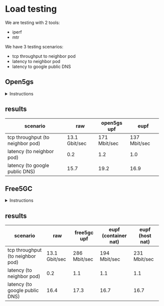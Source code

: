 # Load testing

We are testing with 2 tools:

* iperf
* mtr

We have 3 testing scenarios:

* tcp throughput to neighbor pod
* latency to neighbor pod
* latency to google public DNS

## Open5gs
<details><summary>Instructions</summary>
<p>

### iperf

* install iperf server

```bash
helm upgrade --install \
  iperf3 openverso/iperf3 \
  --values docs/examples/open5gs/iperf.yaml \
  --version 0.1.2 \
  --namespace open5gs \
  --wait --timeout 30s --create-namespace
```

* run shell in ueransim ue pod

```
kubectl -n open5gs exec -ti deployment/ueransim-ueransim-gnb-ues -- /bin/bash
```

* install iperf3

```bash
apk add iperf3
```

* check tcp throughput (without upf)

```bash
$ iperf3 -c iperf3 -p 5201 -t 30 -R
Connecting to host iperf3, port 5201
Reverse mode, remote host iperf3 is sending
...
[ ID] Interval           Transfer     Bitrate         Retr
[  5]   0.00-30.00  sec  45.8 GBytes  13.1 Gbits/sec  4369             sender
[  5]   0.00-30.00  sec  45.8 GBytes  13.1 Gbits/sec                  receiver

iperf Done.
```

* check tcp throughput (with open5gs upf)

```bash
$ export UESIMTUNO_IP=$(ip -o -4 addr list uesimtun0 | awk '{print $4}' | cut -d/ -f1)
$ iperf3 -c iperf3 -p 5201 -t 30 -R -B ${UESIMTUNO_IP}
Connecting to host iperf3, port 5201
Reverse mode, remote host iperf3 is sending
...
[ ID] Interval           Transfer     Bitrate         Retr
[  5]   0.00-30.00  sec   612 MBytes   171 Mbits/sec  554             sender
[  5]   0.00-30.00  sec   612 MBytes   171 Mbits/sec                  receiver

iperf Done.
```

* check tcp throughput (with eUPF)

we should use some flags for iperf client (specific for eUPF):
- packet size (`-M`)
- pod address (`-c`)

```bash
$ iperf3 -c 10.233.110.181 -p 5201 -t 30 -R --bind-dev uesimtun0 -M 1350
Connecting to host 10.233.110.181, port 5201
Reverse mode, remote host 10.233.110.181 is sending
...
[ ID] Interval           Transfer     Bitrate         Retr
[  5]   0.00-30.00  sec   490 MBytes   137 Mbits/sec  1181             sender
[  5]   0.00-30.00  sec   490 MBytes   137 Mbits/sec                  receiver
```

### mtr

* run shell in ueransim ue pod

```
kubectl -n open5gs exec -ti deployment/ueransim-ueransim-gnb-ues -- /bin/bash
```

* install mtr

```bash
apk add mtr
```

* check latency (without upf) to iperf3 pod

```bash
$ mtr --no-dns --report --report-cycles 60 -T -P 5201 iperf3
...
HOST: ueransim-ueransim-gnb-ues-5 Loss%   Snt   Last   Avg  Best  Wrst StDev
  1.|-- 10.233.10.221              0.0%    60    0.2   0.2   0.1   0.3   0.0
```

* check latency (without upf) to google public dns

```bash
$ mtr --no-dns --report --report-cycles 60 -T -P 443 8.8.8.8
...
HOST: ueransim-ueransim-gnb-ues-5 Loss%   Snt   Last   Avg  Best  Wrst StDev
...
 16.|-- 8.8.8.8                   96.7%    60   16.8  15.7  14.7  16.8   1.5
```

* check latency (with open5gs upf) to iperf3 pod

```bash
$ mtr --no-dns --report --report-cycles 60 -T -P 5201 -I uesimtun0 iperf3
...
HOST: ueransim-ueransim-gnb-ues-5 Loss%   Snt   Last   Avg  Best  Wrst StDev
  1.|-- 10.45.0.1                  0.0%    60    1.0   1.0   0.7   1.7   0.2
  2.|-- 10.233.10.221              0.0%    60    1.0   1.2   0.8   2.5   0.3
```

* check latency (with open5gs upf) to google public dns

```bash
$ mtr --no-dns --report --report-cycles 60 -T -P 443 -I uesimtun0 8.8.8.8
...
HOST: ueransim-ueransim-gnb-ues-5 Loss%   Snt   Last   Avg  Best  Wrst StDev
 1.|-- 10.45.0.1                  0.0%    60    1.3   1.1   0.7   2.4   0.3
...
 17.|-- 8.8.8.8                   96.7%    60   17.2  19.2  17.2  21.2   2.9
```

* check latency (with eUPF) to iperf3 pod

```bash
$ mtr --no-dns --report --report-cycles 60 -T -P 5201 -I uesimtun0 10.233.110.181
HOST: ueransim-ueransim-gnb-ues-5 Loss%   Snt   Last   Avg  Best  Wrst StDev
  3.|-- 10.233.110.181             0.0%    60    0.9   1.0   0.6   1.3   0.1
```

* check latency (with eUPF) to google public dns

```bash
$ mtr --no-dns --report --report-cycles 60 -T -P 443 -I uesimtun0 8.8.8.8
...
HOST: ueransim-ueransim-gnb-ues-5 Loss%   Snt   Last   Avg  Best  Wrst StDev
  1.|-- 10.99.0.254                0.0%    60    1.1   1.0   0.8   1.5   0.1
...
 17.|-- 8.8.8.8                   95.0%    60   14.6  16.9  14.6  21.3   3.8
```

</p>
</details>

## results

|scenario | raw | open5gs upf | eupf |
|---|---|---|---|
| tcp throughput (to neighbor pod) | 13.1 Gbit/sec | 171 Mbit/sec | 137 Mbit/sec |
| latency (to neighbor pod) | 0.2 | 1.2 | 1.0 |
| latency (to google public DNS) | 15.7 | 19.2 | 16.9 |


## Free5GC
<details><summary>Instructions</summary>
<p>


### iperf

* install iperf server

```bash
helm upgrade --install \
  iperf3 openverso/iperf3 \
  --values docs/examples/free5gc/iperf.yaml \
  --version 0.1.2 \
  --namespace free5gc \
  --wait --timeout 30s --create-namespace
```

* run shell in ueransim ue pod

```
kubectl -n free5gc exec -ti deployment/ueransim-ue -- /bin/bash
```

* install iperf3

```bash
apt-get update && apt-get install -y iperf3
```

* check tcp throughput (without upf)

```bash
$ iperf3 -c iperf3 -p 5201 -t 30 -R
...
[ ID] Interval           Transfer     Bitrate         Retr
[  5]   0.00-30.00  sec  45.8 GBytes  13.1 Gbits/sec  4369             sender
[  5]   0.00-30.00  sec  45.8 GBytes  13.1 Gbits/sec                  receiver
```

* check tcp throughput (with free5gc upf)

```bash
$ export UESIMTUNO_IP=$(ip -o -4 addr list uesimtun0 | awk '{print $4}' | cut -d/ -f1)
$ iperf3 -c iperf3 -p 5201 -t 30 -R --bind ${UESIMTUNO_IP}
...
 ID] Interval           Transfer     Bandwidth       Retr
[  4]   0.00-30.00  sec  1022 MBytes   286 Mbits/sec  715             sender
[  4]   0.00-30.00  sec  1022 MBytes   286 Mbits/sec                  receiver
```

* check tcp throughput (with eUPF)

we should use some flags for iperf client (specific for eUPF):
- packet size (`-M`)
- pod address (`-c`)

```bash
$ export UESIMTUNO_IP=$(ip -o -4 addr list uesimtun0 | awk '{print $4}' | cut -d/ -f1)
$ iperf3 -c 10.233.110.144 -p 5201 -t 30 -R --bind ${UESIMTUNO_IP}
...
[ ID] Interval           Transfer     Bandwidth       Retr
[  4]   0.00-30.00  sec   673 MBytes   188 Mbits/sec  2338             sender
[  4]   0.00-30.00  sec   673 MBytes   188 Mbits/sec                  receiver
```

### mtr

* run shell in ueransim ue pod

```
kubectl -n free5gc exec -ti deployment/ueransim-ue -- /bin/bash
```

* install mtr

```bash
apt-get update && apt-get install -y mtr
```

* check latency (without upf) to iperf3 pod

```bash
$ mtr --no-dns --report --report-cycles 60 -T -P 5201 iperf3
...
HOST: ueransim-ue-7f76db59c9-ltfl Loss%   Snt   Last   Avg  Best  Wrst StDev
  1.|-- 10.233.27.59               0.0%    60    0.3   0.2   0.2   0.4   0.0
```

* check latency (without upf) to google public dns

```bash
$ mtr --no-dns --report --report-cycles 60 -T -P 443 8.8.8.8
...
HOST: ueransim-ue-7f76db59c9-ltfl Loss%   Snt   Last   Avg  Best  Wrst StDev
...
 16.|-- 8.8.8.8                   96.7%    60   16.6  16.4  16.2  16.6   0.3
```

* check latency (with free5gc upf) to iperf3 pod

```bash
$ export UESIMTUNO_IP=$(ip -o -4 addr list uesimtun0 | awk '{print $4}' | cut -d/ -f1)
$ mtr --no-dns --report --report-cycles 60 -T -P 5201 -a ${UESIMTUNO_IP} iperf3
...
HOST: ueransim-ue-7f76db59c9-ltfl Loss%   Snt   Last   Avg  Best  Wrst StDev
  1.|-- 10.233.110.138             0.0%    60    1.0   1.0   0.7   2.2   0.2
  2.|-- 10.233.27.59               0.0%    60    1.1   1.1   0.6   2.2   0.3
```

* check latency (with free5gc upf) to google public dns

```bash
$ export UESIMTUNO_IP=$(ip -o -4 addr list uesimtun0 | awk '{print $4}' | cut -d/ -f1)
$ mtr --no-dns --report --report-cycles 60 -T -P 443 -a ${UESIMTUNO_IP} 8.8.8.8
...
HOST: ueransim-ue-7f76db59c9-ltfl Loss%   Snt   Last   Avg  Best  Wrst StDev
  1.|-- 10.233.110.138             0.0%    60    0.8   0.9   0.7   1.2   0.1
...
 17.|-- 8.8.8.8                   98.3%    60   17.3  17.3  17.3  17.3   0.0
```

* check latency (with eUPF) to iperf3 pod

```bash
$ export UESIMTUNO_IP=$(ip -o -4 addr list uesimtun0 | awk '{print $4}' | cut -d/ -f1)
$ mtr --no-dns --report --report-cycles 60 -T -P 5201 -a ${UESIMTUNO_IP} 10.233.110.159
...
HOST: ueransim-ue-7f76db59c9-ndqq Loss%   Snt   Last   Avg  Best  Wrst StDev
  1.|-- 10.100.100.254             0.0%    60    1.0   1.0   0.7   2.8   0.3
...
  3.|-- 10.233.110.159             0.0%    60    0.9   1.1   0.7   2.1   0.2
```

* check latency (with eUPF) to google public dns

```bash
$ export UESIMTUNO_IP=$(ip -o -4 addr list uesimtun0 | awk '{print $4}' | cut -d/ -f1)
$ mtr --no-dns --report --report-cycles 60 -T -P 443 -a ${UESIMTUNO_IP} 8.8.8.8
...
HOST: ueransim-ue-7f76db59c9-ndqq Loss%   Snt   Last   Avg  Best  Wrst StDev
  1.|-- 10.100.100.254             0.0%    60    1.3   1.1   0.8   1.6   0.2
...
 18.|-- 8.8.8.8                   96.7%    60   16.6  16.7  16.6  16.9   0.2
```

</p>
</details>

## results

|scenario | raw | free5gc upf | eupf (container nat) | eupf (host nat) |
|---|---|---|---|---|
| tcp throughput (to neighbor pod) | 13.1 Gbit/sec | 286 Mbit/sec | 194 Mbit/sec | 231 Mbit/sec |
| latency (to neighbor pod) | 0.2 | 1.1 | 1.1 | 1.1 |
| latency (to google public DNS) | 16.4 | 17.3 | 16.7 | 16.7 |
